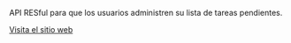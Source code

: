
API RESful para que los usuarios administren su lista de tareas pendientes. 

[Visita el sitio web](https://roadmap.sh/projects/todo-list-api)
